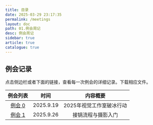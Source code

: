 ```yaml
---
title: 目录
date: 2025-03-29 23:17:35
permalink: /meetings
layout: doc
path: 01.例会周记
desc: 例会周记
sidebar: true
article: true
catalogue: true
---
```


## 例会记录

点击侧边栏或者下面的链接，查看每一次例会的详细记录。下载相应文件。

|例会列表|时间|内容概要|
|:---:|:---:|:---:|
|[例会 0](/meetings/0)|2025.9.19|2025年视觉工作室破冰行动|
|[例会 1](/meetings/1)|2025.9.26|接锅流程与摄影入门|